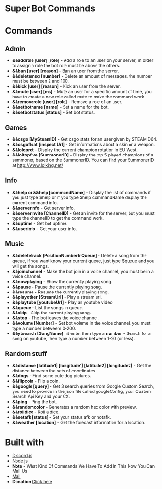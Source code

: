 # Super Bot Commands

# Commands

## Admin

* **&&addrole [user] [role]** - Add a role to an user on your server, in order to assign a role the bot role must be above the others.
* **&&ban [user] [reason]** - Ban an user from the server.
* **&&deletemsg [number]** - Delete an amount of messages, the number must be between 2 and 100.
* **&&kick [user] [reason]** - Kick an user from the server.
* **&&mute [user] [ms]** - Mute an user for a specific amount of time, you have to create a new role called mute to make the command work.
* **&&removerole [user] [role]** - Remove a role of an user.
* **&&setbotname [name]** - Set a name for the bot.
* **&&setbotstatus [status]** - Set bot status.

## Games

* **&&csgo [MySteamID]** - Get csgo stats for an user given by STEAMID64.
* **&&csgofloat [inspect Url]** - Get informations about a skin or a weapon.
* **&&lolcprot** - Display the current champion rotation in EU West.
* **&&loltopfive [SummonerID]** - Display the top 5 played champions of a summoner, based on the SummonerID. You can find your SummonerID at http://www.lolking.net/

## Info

* **&&help or &&help [commandName]** - Display the list of commands if you just type $help or if you type $help commandName display the current command info.
* **&&serverinfo** - Get server info.
* **&&serverinvite [ChannelID]** - Get an invite for the server, but you must type the channelID to get the command work.
* **&&uptime** - Get bot uptime.
* **&&userinfo** - Get your user info.

## Music

* **&&deletetrack [PositionNumberInQueue]** - Delete a song from the queue, if you want know your current queue, just type $queue and you will get the songs.
* **&&joinchannel** - Make the bot join in a voice channel, you must be in a voice channel.
* **&&nowplaying** - Show the currently playing song.
* **&&pause** - Pause the currently playing song.
* **&&resume** - Resume the currently playing song.
* **&&playother [StreamUrl]** - Play a stream url.
* **&&playtube [youtubeUrl]** - Play an youtube video.
* **&&queue** - List the songs in queue.
* **&&skip** - Skip the current playing song.
* **&&stop** - The bot leaves the voice channel.
* **&&volume [Number]** - Set bot volume in the voice channel, you must type a number betweem 0-200.
* **&&ytsearch [SongName]** hit enter then type a **number** - Search for a song on youtube, then type a number between 1-20 (or less).

## Random stuff

* **&&distance [latitude1] [longitude1] [latitude2] [longitude2]** - Get the distance between the sets of coordinates
* **&&dogs** - Find some cute dog pictures.
* **&&flipcoin** - Flip a coin.
* **&&google [query]** - Get 3 search queries from Google Custom Search, you need to provide in the json file called googleConfig, your Custom Search Api Key and your CX.
* **&&ping** - Ping the bot.
* **&&randomcolor** - Generates a random hex color with preview.
* **&&rolldice** - Roll a dice.
* **&&setafk [status]** - Set your status afk or notafk.
* **&&weather [location]** - Get the forecast information for a location.

# Built with
* [Discord.js](https://discord.js.org/#/)
* [Node js](https://nodejs.org/en/)
* **Note** - What Kind Of Commands We Have To Add In This Now You Can Mail Us 
* [Mail](Mail:managersuperbot@gmail.com)
* **Donation** [Click here](https://p-y.tm/emul-1U)
